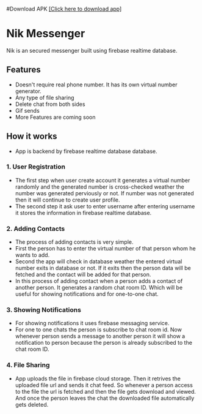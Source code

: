 #Download APK [[Click here to download app]](https://mega.nz/file/8plnFRJR#pZTpilb1yiIuUVis9gO_WlCCU9-zfQkHJC8W36qyyIM)


# Nik Messenger

Nik is an secured messenger built using firebase realtime database.

## Features

- Doesn't require real phone number. It has its own virtual number generator.
- Any type of file sharing
- Delete chat from both sides
- Gif sends
- More Features are coming soon


## How it works
- App is backend by firebase realtime database database.

### 1. User Registration
- The first step when user create account it generates a virtual number randomly and the generated number is cross-checked weather the number was generated perviously or not. If number was not generated then it will continue to create user profile.
- The second step it ask user to enter username after entering username it stores the information in firebase realtime database.
### 2. Adding Contacts
- The process of adding contacts is very simple.
- First the person has to enter the virtual number of that person whom he wants to add.
- Second the app will check in database weather the entered virtual number exits in database or not. If it exits then the person data will be fetched and the contact will be added for that person.
- In this process of adding contact when a person adds a contact of another person. It generates a random chat room ID. Which will be useful for showing notifications and for one-to-one chat.
### 3. Showing Notifications
- For showing notifications it uses firebase messaging service.
- For one to one chats the person is subscribe to chat room id. Now whenever person sends a message to another person it will show a notification to person because the person is already subscribed to the chat room ID.
### 4. File Sharing
- App uploads the file in firebase cloud storage. Then it retrives the uploaded file url and sends it chat feed. So whenever a person access to the file the url is fetched and then the file gets download and viewed. And once the person leaves the chat the downloaded file automatically gets deleted.
